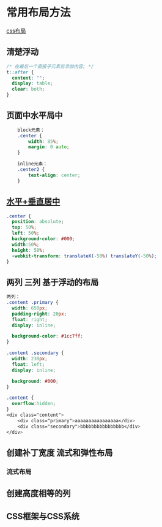 # 常用布局方法
[css布局](http://www.gbtags.com/gb/track/CSS%E5%B8%83%E5%B1%80.htm)

## 清楚浮动

```css
/* 在最后一个直接子元素后添加内容; */
t::after {
  content: "";
  display: table;
  clear: both;
}
```

## 页面中水平局中

```css
	block元素：
    .center {
        width: 85%;
        margin: 0 auto;
    }

	inline元素：
    .center2 {
        text-align: center;
    }

```

## [水平+垂直居中](http://www.haorooms.com/post/css_div_juzhong)

```css
.center {
  position: absolute;
  top: 50%;
  left: 50%;
  background-color: #000;
  width:50%;
  height: 50%;
  -webkit-transform: translateX(-50%) translateY(-50%);
}

```

## 两列 三列 基于浮动的布局

```css
两列：
.content .primary {
  width: 650px;
  padding-right: 20px;
  float: right;
  display: inline;

  background-color: #1cc7ff;
}

.content .secondary {
  width: 230px;
  float: left;
  display: inline;

  background: #000;
}

.content {
  overflow:hidden;
}
<div class="content">
    <div class="primary">aaaaaaaaaaaaaaaa</div>
    <div class="secondary">bbbbbbbbbbbbbbbb</div>
</div>
```

## 创建补丁宽度 流式和弹性布局

### 流式布局

## 创建高度相等的列

## CSS框架与CSS系统
